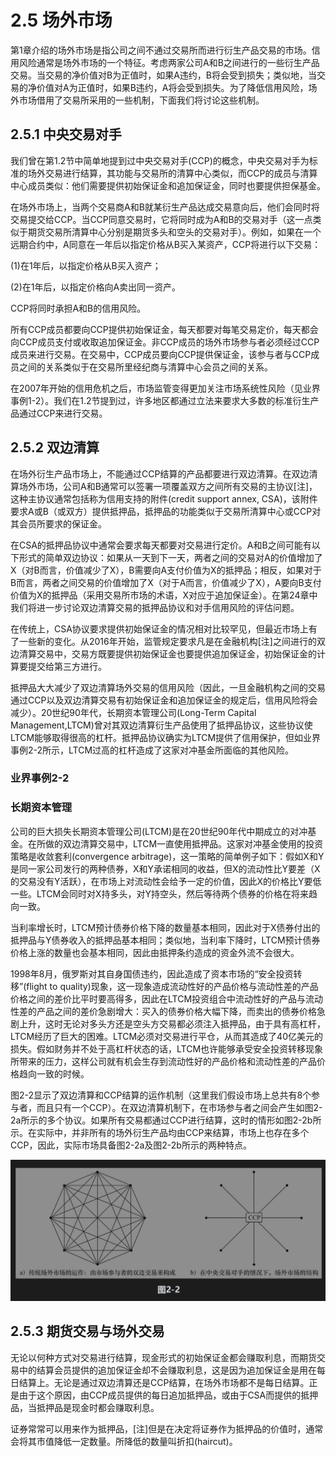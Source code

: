 # 2.5 场外市场

第1章介绍的场外市场是指公司之间不通过交易所而进行衍生产品交易的市场。信用风险通常是场外市场的一个特征。考虑两家公司A和B之间进行的一些衍生产品交易。当交易的净价值对B为正值时，如果A违约，B将会受到损失；类似地，当交易的净价值对A为正值时，如果B违约，A将会受到损失。为了降低信用风险，场外市场借用了交易所采用的一些机制，下面我们将讨论这些机制。

## 2.5.1 中央交易对手

我们曾在第1.2节中简单地提到过中央交易对手(CCP)的概念，中央交易对手为标准的场外交易进行结算，其功能与交易所的清算中心类似，而CCP的成员与清算中心成员类似：他们需要提供初始保证金和追加保证金，同时也要提供担保基金。

在场外市场上，当两个交易商A和B就某衍生产品达成交易意向后，他们会同时将交易提交给CCP。当CCP同意交易时，它将同时成为A和B的交易对手（这一点类似于期货交易所清算中心分别是期货多头和空头的交易对手）。例如，如果在一个远期合约中，A同意在一年后以指定价格从B买入某资产，CCP将进行以下交易：

(1)在1年后，以指定价格从B买入资产；

(2)在1年后，以指定价格向A卖出同一资产。

CCP将同时承担A和B的信用风险。

所有CCP成员都要向CCP提供初始保证金，每天都要对每笔交易定价，每天都会向CCP成员支付或收取追加保证金。非CCP成员的场外市场参与者必须经过CCP成员来进行交易。在交易中，CCP成员要向CCP提供保证金，该参与者与CCP成员之间的关系类似于在交易所里经纪商与清算中心会员之间的关系。

在2007年开始的信用危机之后，市场监管变得更加关注市场系统性风险（见业界事例1-2）。我们在1.2节提到过，许多地区都通过立法来要求大多数的标准衍生产品通过CCP来进行交易。

## 2.5.2 双边清算

在场外衍生产品市场上，不能通过CCP结算的产品都要进行双边清算。在双边清算场外市场，公司A和B通常可以签署一项覆盖双方之间所有交易的主协议[注]，这种主协议通常包括称为信用支持的附件(credit support annex, CSA)，该附件要求A或B（或双方）提供抵押品，抵押品的功能类似于交易所清算中心或CCP对其会员所要求的保证金。

在CSA的抵押品协议中通常会要求每天都要对交易进行定价。A和B之间可能有以下形式的简单双边协议：如果从一天到下一天，两者之间的交易对A的价值增加了X（对B而言，价值减少了X），B需要向A支付价值为X的抵押品；相反，如果对于B而言，两者之间交易的价值增加了X（对于A而言，价值减少了X），A要向B支付价值为X的抵押品（采用交易所市场的术语，X对应于追加保证金）。在第24章中我们将进一步讨论双边清算交易的抵押品协议和对手信用风险的评估问题。

在传统上，CSA协议要求提供初始保证金的情况相对比较罕见，但最近市场上有了一些新的变化。从2016年开始，监管规定要求凡是在金融机构[注]之间进行的双边清算交易中，交易方既要提供初始保证金也要提供追加保证金，初始保证金的计算要提交给第三方进行。

抵押品大大减少了双边清算场外交易的信用风险（因此，一旦金融机构之间的交易通过CCP以及双边清算交易有初始保证金和追加保证金的规定后，信用风险将会减少）。20世纪90年代，长期资本管理公司(Long-Term Capital Management,LTCM)曾对其双边清算衍生产品使用了抵押品协议，这些协议使LTCM能够取得很高的杠杆。抵押品协议确实为LTCM提供了信用保护，但如业界事例2-2所示，LTCM过高的杠杆造成了这家对冲基金所面临的其他风险。

### 业界事例2-2

### 长期资本管理

公司的巨大损失长期资本管理公司(LTCM)是在20世纪90年代中期成立的对冲基金。在所做的双边清算交易中，LTCM一直使用抵押品。这家对冲基金使用的投资策略是收敛套利(convergence arbitrage)，这一策略的简单例子如下：假如X和Y是同一家公司发行的两种债券，X和Y承诺相同的收益，但X的流动性比Y要差（X的交易没有Y活跃），在市场上对流动性会给予一定的价值，因此X的价格比Y要低一些。LTCM会同时对X持多头，对Y持空头，然后等待两个债券的价格在将来趋向一致。

当利率增长时，LTCM预计债券价格下降的数量基本相同，因此对于X债券付出的抵押品与Y债券收入的抵押品基本相同；类似地，当利率下降时，LTCM预计债券价格上涨的数量也会基本相同，因此由抵押条约造成的资金外流不会很大。

1998年8月，俄罗斯对其自身国债违约，因此造成了资本市场的“安全投资转移”(flight to quality)现象，这一现象造成流动性好的产品价格与流动性差的产品价格之间的差价比平时要高得多，因此在LTCM投资组合中流动性好的产品与流动性差的产品之间的差价急剧增大：买入的债券价格大幅下降，而卖出的债券价格急剧上升，这时无论对多头方还是空头方交易都必须注入抵押品，由于具有高杠杆，LTCM经历了巨大的困难。LTCM必须对交易进行平仓，从而其造成了40亿美元的损失。假如财务并不处于高杠杆状态的话，LTCM也许能够承受安全投资转移现象所带来的压力，这样公司就有机会生存到流动性好的产品价格和流动性差的产品价格趋向一致的时候。

图2-2显示了双边清算和CCP结算的运作机制（这里我们假设市场上总共有8个参与者，而且只有一个CCP）。在双边清算机制下，在市场参与者之间会产生如图2-2a所示的多个协议。如果所有交易都通过CCP进行结算，这时的情形如图2-2b所示。在实际中，并非所有的场外衍生产品均由CCP来结算，市场上也存在多个CCP，因此，实际市场具备图2-2a及图2-2b所示的两种特点。

![](images/2024-02-20-11-01-18.png)

## 2.5.3 期货交易与场外交易

无论以何种方式对交易进行结算，现金形式的初始保证金都会赚取利息，而期货交易中的结算会员提供的追加保证金却不会赚取利息，这是因为追加保证金是用在每日结算上。无论是通过双边清算还是CCP结算，在场外市场都不是每日结算。正是由于这个原因，由CCP成员提供的每日追加抵押品，或由于CSA而提供的抵押品，当抵押品是现金时都会赚取利息。

证券常常可以用来作为抵押品，[注]但是在决定将证券作为抵押品的价值时，通常会将其市值降低一定数量。所降低的数量叫折扣(haircut)。
